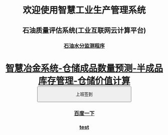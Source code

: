 <body style="text-align:center">
<h1 style="line-height:height fontSize=200px;">
	欢迎使用智慧工业生产管理系统<br /></h1><h2>
	石油质量评估系统(工业互联网云计算平台)<br /></h2><h3>
	<a href="oil/index_oil.html">石油水分监测程序</a><br /></h3><h1>
<a href="oil_cangku/index.html">智慧冶金系统-仓储成品数量预测-半成品库存管理-仓储价值计算</a><br />
<input type="button" style="width:300px; height:50px;" onclick="document.getElementById('demo1').innerHTML =
	'签到成功'+'<br /><h3>签到时间'+Date()+'</h3>';"  value="上班签到" /><br />
</h1>
<p id="demo1"></p>
<h3><a href="http://baidu.com/">百度一下</a></h3>
<h3><a href="test.html">test</a></h3>
